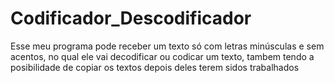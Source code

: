 # Codificador_Descodificador 

Esse meu programa pode receber um texto só com letras minúsculas e sem acentos, no qual ele vai decodificar ou codicar um texto, tambem tendo a posibilidade de copiar os textos depois deles terem sidos trabalhados
